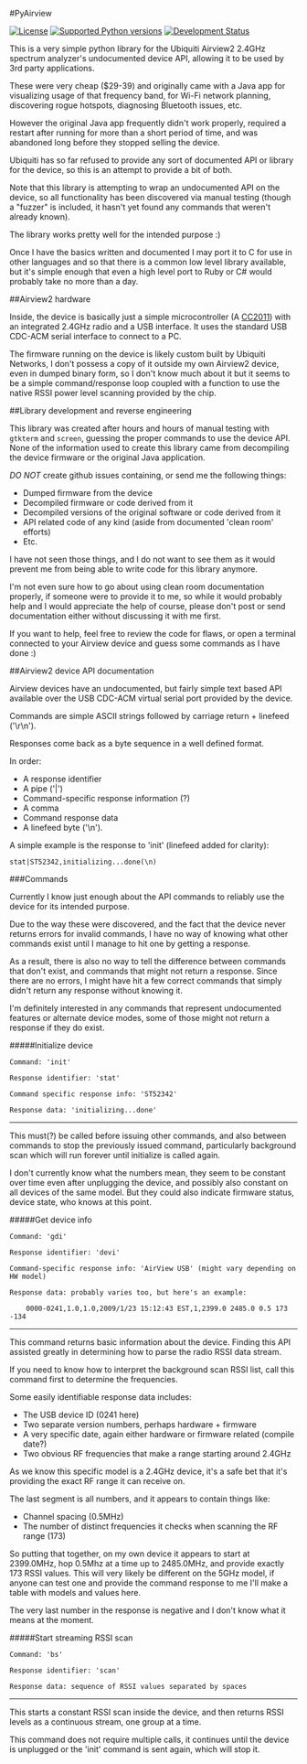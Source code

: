 #PyAirview

[![License](https://pypip.in/license/pyairview/badge.svg)](https://pypi.python.org/pypi/pyairview/)
[![Supported Python versions](https://pypip.in/py_versions/pyairview/badge.svg)](https://pypi.python.org/pypi/pyairview/)
[![Development Status](https://pypip.in/status/pyairview/badge.svg)](https://pypi.python.org/pypi/pyairview/)

This is a very simple python library for the Ubiquiti Airview2 2.4GHz spectrum 
analyzer's undocumented device API, allowing it to be used by 3rd party applications.

These were very cheap ($29-39) and originally came with a Java app for visualizing 
usage of that frequency band, for Wi-Fi network planning, discovering rogue hotspots,
diagnosing Bluetooth issues, etc. 

However the original Java app frequently didn't work properly, required a restart
after running for more than a short period of time, and was abandoned long before 
they stopped selling the device. 

Ubiquiti has so far refused to provide any sort of documented API or library 
for the device, so this is an attempt to provide a bit of both. 

Note that this library is attempting to wrap an undocumented API on the device, 
so all functionality has been discovered via manual testing (though a "fuzzer" is 
included, it hasn't yet found any commands that weren't already known). 

The library works pretty well for the intended purpose :)

Once I have the basics written and documented I may port it to C for use in other
languages and so that there is a common low level library available, but it's 
simple enough that even a high level port to Ruby or C# would probably take no 
more than a day. 




##Airview2 hardware

Inside, the device is basically just a simple microcontroller (A [CC2011](http://www.ti.com/product/cc2511)) 
with an integrated 2.4GHz radio and a USB interface. It uses the standard USB 
CDC-ACM serial interface to connect to a PC.

The firmware running on the device is likely custom built by Ubiquiti Networks,
I don't possess a copy of it outside my own Airview2 device, even in dumped binary 
form, so I don't know much about it but it seems to be a simple command/response
loop coupled with a function to use the native RSSI power level scanning provided
by the chip.




##Library development and reverse engineering

This library was created after hours and hours of manual testing with `gtkterm`
and `screen`, guessing the proper commands to use the device API. None of the 
information used to create this library came from decompiling the device firmware
or the original Java application. 

*DO NOT* create github issues containing, or send me the following things:

* Dumped firmware from the device
* Decompiled firmware or code derived from it
* Decompiled versions of the original software or code derived from it
* API related code of any kind (aside from documented 'clean room' efforts)
* Etc.

I have not seen those things, and I do not want to see them as it would prevent 
me from being able to write code for this library anymore.

I'm not even sure how to go about using clean room documentation properly, if 
someone were to provide it to me, so while it would probably help and I would
appreciate the help of course, please don't post or send documentation either 
without discussing it with me first.

If you want to help, feel free to review the code for flaws, or open a terminal 
connected to your Airview device and guess some commands as I have done :)





##Airview2 device API documentation

Airview devices have an undocumented, but fairly simple text based API available 
over the USB CDC-ACM virtual serial port provided by the device.
            
Commands are simple ASCII strings followed by carriage return + linefeed ('\r\n').
            
Responses come back as a byte sequence in a well defined format. 

In order:

* A response identifier
* A pipe ('|')
* Command-specific response information (?)
* A comma
* Command response data
* A linefeed byte ('\n').

A simple example is the response to 'init' (linefeed added for clarity):
            
    stat|ST52342,initializing...done(\n)




###Commands

Currently I know just enough about the API commands to reliably use the device 
for its intended purpose. 

Due to the way these were discovered, and the fact that the device never returns 
errors for invalid commands, I have no way of knowing what other commands exist 
until I manage to hit one by getting a response.

As a result, there is also no way to tell the difference between commands that 
don't exist, and commands that might not return a response. Since there are no 
errors, I might have hit a few correct commands that simply didn't return any 
response without knowing it.

I'm definitely interested in any commands that represent undocumented features
or alternate device modes, some of those might not return a response if they do
exist.




#####Initialize device 

    Command: 'init'
    
    Response identifier: 'stat'
        
    Command specific response info: 'ST52342'
        
    Response data: 'initializing...done'

------------------------------------------------------------
            
This must(?) be called before issuing other commands, and also between commands to 
stop the previously issued command, particularly background scan which will run
forever until initialize is called again.
                    
I don't currently know what the numbers mean, they seem to be constant over time 
even after unplugging the device, and possibly also constant on all devices of 
the same model. But they could also indicate firmware status, device state, who
knows at this point.
                    


        
        
#####Get device info

    Command: 'gdi'

    Response identifier: 'devi'

    Command-specific response info: 'AirView USB' (might vary depending on HW model)

    Response data: probably varies too, but here's an example:

        0000-0241,1.0,1.0,2009/1/23 15:12:43 EST,1,2399.0 2485.0 0.5 173 -134
    
------------------------------------------------------------
        
This command returns basic information about the device. Finding this API assisted 
greatly in determining how to parse the radio RSSI data stream.

If you need to know how to interpret the background scan RSSI list, call this
command first to determine the frequencies.
        
Some easily identifiable response data includes: 
        
* The USB device ID (0241 here)
* Two separate version numbers, perhaps hardware + firmware
* A very specific date, again either hardware or firmware related (compile date?)
* Two obvious RF frequencies that make a range starting around 2.4GHz

As we know this specific model is a 2.4GHz device, it's a safe bet that it's 
providing the exact RF range it can receive on.

The last segment is all numbers, and it appears to contain things like:

* Channel spacing (0.5MHz)
* The number of distinct frequencies it checks when scanning the RF range (173)

So putting that together, on my own device it appears to start at 2399.0MHz, 
hop 0.5Mhz at a time up to 2485.0MHz, and provide exactly 173 RSSI values. This
will very likely be different on the 5GHz model, if anyone can test one and
provide the command response to me I'll make a table with models and values here.

The very last number in the response is negative and I don't know what it means 
at the moment.





#####Start streaming RSSI scan

    Command: 'bs'

    Response identifier: 'scan'

    Response data: sequence of RSSI values separated by spaces

------------------------------------------------------------
            
This starts a constant RSSI scan inside the device, and then returns RSSI levels 
as a continuous stream, one group at a time.

This command does not require multiple calls, it continues until the device is
unplugged or the 'init' command is sent again, which will stop it.


